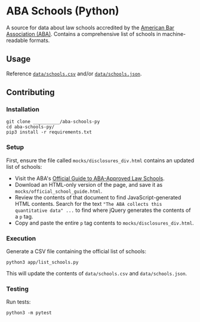 # ABA Schools (Python)

A source for data about law schools accredited by the [American Bar Association (ABA)](https://www.americanbar.org). Contains a comprehensive list of schools in machine-readable formats.

## Usage

Reference [`data/schools.csv`](_____________) and/or [`data/schools.json`](_______________).

## Contributing

### Installation

```shell
git clone __________/aba-schools-py
cd aba-schools-py/
pip3 install -r requirements.txt
```

### Setup

First, ensure the file called `mocks/disclosures_div.html` contains an updated list of schools:

  + Visit the ABA's [Official Guide to ABA-Approved Law Schools](https://www.americanbar.org/groups/legal_education/resources/aba_approved_law_schools/official-guide-to-aba-approved-law-schools.html).
  + Download an HTML-only version of the page, and save it as `mocks/official_school_guide.html`.
  + Review the contents of that document to find JavaScript-generated HTML contents. Search for the text `"The ABA collects this quantitative data" ...` to find where jQuery generates the contents of a `p` tag.
  + Copy and paste the entire `p` tag contents to `mocks/disclosures_div.html`.

### Execution

Generate a CSV file containing the official list of schools:

```shell
python3 app/list_schools.py
```

This will update the contents of `data/schools.csv` and `data/schools.json`.

### Testing

Run tests:

```shell
python3 -m pytest
```
